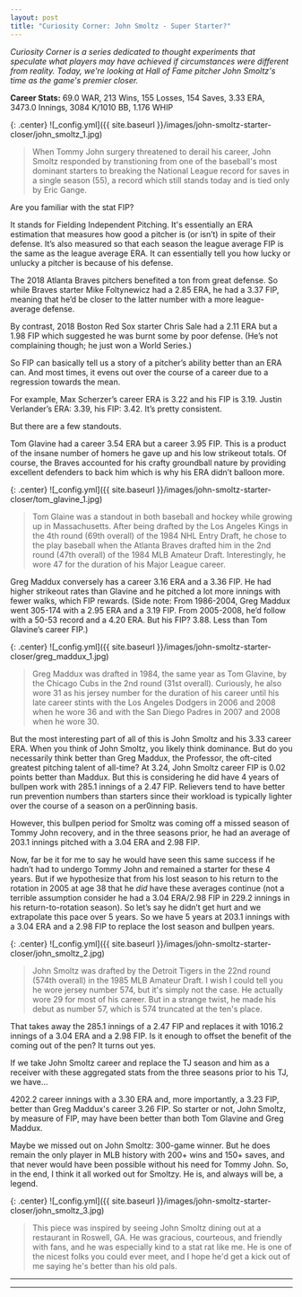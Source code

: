 ```yaml
---
layout: post
title: "Curiosity Corner: John Smoltz - Super Starter?"
---
```


_Curiosity Corner is a series dedicated to thought experiments that speculate what players may have achieved if circumstances were different from reality. Today, we're looking at Hall of Fame pitcher John Smoltz's time as the game's premier closer._  

__Career Stats:__ 69.0 WAR, 213 Wins, 155 Losses, 154 Saves, 3.33 ERA, 3473.0 Innings, 3084 K/1010 BB, 1.176 WHIP 
  
  
{: .center} 
![_config.yml]({{ site.baseurl }}/images/john-smoltz-starter-closer/john_smoltz_1.jpg)
> When Tommy John surgery threatened to derail his career, John Smoltz responded by transtioning from one of the baseball's most dominant starters to breaking the National League record for saves in a single season (55), a record which still stands today and is tied only by Eric Gange.

Are you familiar with the stat FIP? 

It stands for Fielding Independent Pitching. It's essentially an ERA estimation that measures how good a pitcher is (or isn’t) in spite of their defense. It’s also measured so that each season the league average FIP is the same as the league average ERA. It can essentially tell you how lucky or unlucky a pitcher is because of his defense. 

The 2018 Atlanta Braves pitchers benefited a ton from great defense. So while Braves starter Mike Foltynewicz had a 2.85 ERA, he had a 3.37 FIP, meaning that he’d be closer to the latter number with a more league-average defense. 

By contrast, 2018 Boston Red Sox starter Chris Sale had a 2.11 ERA but a 1.98 FIP which suggested he was burnt some by poor defense. (He’s not complaining though; he just won a World Series.)

So FIP can basically tell us a story of a pitcher’s ability better than an ERA can. And most times, it evens out over the course of a career due to a regression towards the mean. 

For example, Max Scherzer’s career ERA is 3.22 and his FIP is 3.19. Justin Verlander’s ERA: 3.39, his FIP: 3.42. It’s pretty consistent.

But there are a few standouts.

Tom Glavine had a career 3.54 ERA but a career 3.95 FIP. This is a product of the insane number of homers he gave up and his low strikeout totals. Of course, the Braves accounted for his crafty groundball nature by providing excellent defenders to back him which is why his ERA didn’t balloon more. 

{: .center} 
![_config.yml]({{ site.baseurl }}/images/john-smoltz-starter-closer/tom_glavine_1.jpg)
> Tom Glaine was a standout in both baseball and hockey while growing up in Massachusetts. After being drafted by the Los Angeles Kings in the 4th round (69th overall) of the 1984 NHL Entry Draft, he chose to the play baseball when the Atlanta Braves drafted him in the 2nd round (47th overall) of the 1984 MLB Amateur Draft. Interestingly, he wore 47 for the duration of his Major League career.

Greg Maddux conversely has a career 3.16 ERA and a 3.36 FIP. He had higher strikeout rates than Glavine and he pitched a lot more innings with fewer walks, which FIP rewards. (Side note: From 1986-2004, Greg Maddux went 305-174 with a 2.95 ERA and a 3.19 FIP. From 2005-2008, he’d follow with a 50-53 record and a 4.20 ERA. But his FIP? 3.88. Less than Tom Glavine’s career FIP.)

{: .center} 
![_config.yml]({{ site.baseurl }}/images/john-smoltz-starter-closer/greg_maddux_1.jpg)
> Greg Maddux was drafted in 1984, the same year as Tom Glavine, by the Chicago Cubs in the 2nd round (31st overall). Curiously, he also wore 31 as his jersey number for the duration of his career until his late career stints with the Los Angeles Dodgers in 2006 and 2008 when he wore 36 and with the San Diego Padres in 2007 and 2008 when he wore 30.

But the most interesting part of all of this is John Smoltz and his 3.33 career ERA. When you think of John Smoltz, you likely think dominance. But do you necessarily think better than Greg Maddux, the Professor, the oft-cited greatest pitching talent of all-time? At 3.24, John Smoltz career FIP is 0.02 points better than Maddux. But this is considering he did have 4 years of bullpen work with 285.1 innings of a 2.47 FIP. Relievers tend to have better run prevention numbers than starters since their workload is typically lighter over the course of a season on a per0inning basis.

However, this bullpen period for Smoltz was coming off a missed season of Tommy John recovery, and in the three seasons prior, he had an average of 203.1 innings pitched with a 3.04 ERA and 2.98 FIP. 

Now, far be it for me to say he would have seen this same success if he hadn’t had to undergo Tommy John and remained a starter for these 4 years. But if we hypothesize that from his lost season to his return to the rotation in 2005 at age 38 that he _did_ have these averages continue (not a terrible assumption consider he had a 3.04 ERA/2.98 FIP in 229.2 innings in his return-to-rotation season). So let’s say he didn’t get hurt and we extrapolate this pace over 5 years. So we have 5 years at 203.1 innings with a 3.04 ERA and a 2.98 FIP to replace the lost season and bullpen years.

{: .center} 
![_config.yml]({{ site.baseurl }}/images/john-smoltz-starter-closer/john_smoltz_2.jpg)
> John Smoltz was drafted by the Detroit Tigers in the 22nd round (574th overall) in the 1985 MLB Amateur Draft. I wish I could tell you he wore jersey number 574, but it's simply not the case. He actually wore 29 for most of his career. But in a strange twist, he made his debut as number 57, which is 574 truncated at the ten's place.

That takes away the 285.1 innings of a 2.47 FIP and replaces it with 1016.2 innings of a 3.04 ERA and a 2.98 FIP. Is it enough to offset the benefit of the coming out of the pen? It turns out yes.

If we take John Smoltz career and replace the TJ season and him as a receiver with these aggregated stats from the three seasons prior to his TJ, we have…

4202.2 career innings with a 3.30 ERA and, more importantly, a 3.23 FIP, better than Greg Maddux's career 3.26 FIP. So starter or not, John Smoltz, by measure of FIP, may have been better than both Tom Glavine and Greg Maddux.

Maybe we missed out on John Smoltz: 300-game winner. But he does remain the only player in MLB history with 200+ wins and 150+ saves, and that never would have been possible without his need for Tommy John. So, in the end, I think it all worked out for Smoltzy. He is, and always will be, a legend.

{: .center} 
![_config.yml]({{ site.baseurl }}/images/john-smoltz-starter-closer/john_smoltz_3.jpg)
> This piece was inspired by seeing John Smoltz dining out at a restaurant in Roswell, GA. He was gracious, courteous, and friendly with fans, and he was especially kind to a stat rat like me. He is one of the nicest folks you could ever meet, and I hope he'd get a kick out of me saying he's better than his old pals.
---
***
